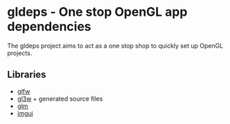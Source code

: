 # gldeps - One stop OpenGL app dependencies

The gldeps project aims to act as a one stop shop to quickly set up OpenGL
projects.

## Libraries

* [glfw](https://github.com/glfw/glfw/releases/tag/3.1.1)
* [gl3w](https://github.com/skaslev/gl3w/commit/8c727cd02803aa05783abc56eb212fb26d4c205d) + generated source files
* [glm](https://github.com/g-truc/glm/releases/tag/0.9.6.3)
* [imgui](https://github.com/ocornut/imgui/releases/tag/v1.43)
